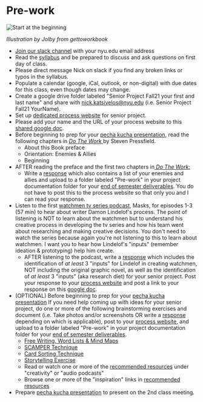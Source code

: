 # Pre-work

![Start at the beginning](http://teaching.polishedsolid.com/images/gettoworkbook_start_at_the_beginning.png)

_Illustration by Jolby from gettoworkbook_

* [Join our slack channel](https://join.slack.com/t/idmseniorproj-euc3987/shared_invite/zt-goy0wxqo-7C8tVHbF75FEaTjGwwDWaw) with your nyu.edu email address
* Read the [syllabus](./) and be prepared to discuss and ask questions on first day of class.  
* Please direct message Nick on slack if you find any broken links or typos in the syllabus.
* Populate a calendar \(google, iCal, outlook, or non-digital\) with due dates for this class, even though dates may change.
* Create a google drive folder labeled "Senior Project Fall21 your first and last name" and share with nick.katsivelos@nyu.edu \(i.e. Senior Project Fall21 YourName\).
* Set up [dedicated process website](website.md) for senior project.
* Please add your name and the URL of your process website to this [shared google doc](https://docs.google.com/document/d/1OcgV14fQ-5CF06pYlxactQf4kqYFKBWtfOupdwr-h5s/edit?usp=sharing).
* Before beginning to prep for your [pecha kucha presentation](pecha_kucha.md), read the following chapters in [_Do The Work_ ](https://blackirishbooks.com/product/do-the-work/)by Steven Pressfield.  
  * About this Book preface
  * Orientation: Enemies & Allies
  * Beginning
* AFTER reading the preface and the first two chapters in[ _Do The Work_:](https://www.amazon.com/Do-Work-Steven-Pressfield-ebook/dp/B00NK0MJBK)
  * Write a [response](../assignments/responses.md) which also contains a list of your enemies and allies and upload to a folder labeled "Pre-work" in your project documentation folder for your [end of semester deliverables](../end_of_semester_deliverables/). You do not have to post this to the process website so that only you and I can read your response.
* Listen to the first [watchmen tv series podcast](https://www.hbo.com/watchmen/watchmen-listen-to-official-podcast), Masks, for episodes 1-3 \(57 min\) to hear about writer Damon Lindelof's process. The point of listening is NOT to learn about the watchmen but to understand his creative process in developing the tv series and how his team went about researching and making creative decisions. You don't need to watch the series because again you're not listening to this to learn about watchmen. I want you to hear how Lindelof's "inputs" \(remember ideation & prototyping\) help him create.
  * AFTER listening to the podcast, write a [response](../assignments/responses.md) which includes the identification of _at least_ 3 "inputs" for Lindelof in creating watchmen, NOT including the original graphic novel, as well as the identification of _at least_ 3 "inputs" \(aka research diet\) for your senior project. Post your response to your [process website](website.md) and post a link to your response on this [google doc](https://docs.google.com/document/d/1wHaH_ytbwvz8WO1-h-0mByGPXTLDCKLRHbA8N-UfVBc/edit?usp=sharing). 
* \(OPTIONAL\) Before beginning to prep for your [pecha kucha presentation](pecha_kucha.md) If you need help coming up with ideas for your senior project, do one or more of the following brainstorming exercises and document \(i.e. Take photos and/or screenshots OR write a [response](../assignments/responses.md) depending on which is applicable\), post to your [process website](website.md), and upload to a folder labeled "Pre-work" in your project documentation folder for your [end of semester deliverables](../end_of_semester_deliverables/).
  * [Free Writing, Word Lists & Mind Maps](../brainstorming/free-writing-word-lists-and-mind-maps.md)
  * [SCAMPER Technique](http://www.mindtools.com/pages/article/newCT_02.htm)
  * [Card Sorting Technique](../brainstorming/card_sorting.md)
  * [Storytelling Exercise](../brainstorming/storytelling_exercise.md)
  * Read or watch one or more of the [recommended resources](../recommended_resources.md) under "creativity" or "audio podcasts"
  * Browse one or more of the "inspiration" links in [recommended resources](../recommended_resources.md)
* Prepare [pecha kucha presentation](pecha_kucha.md) to present on the 2nd class meeting.

